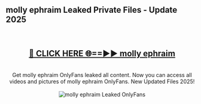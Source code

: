 <h2>molly ephraim Leaked Private Files - Update 2025</h2>
<br>
<div align="center">
<h2><a href="https://cliphot.my.id/molly_ephraim" rel="nofollow">🔴 CLICK HERE 🌐==►► molly ephraim</a></h2>
<br>
Get molly ephraim OnlyFans leaked all content. Now you can access all videos and pictures of molly ephraim OnlyFans. New Updated Files 2025!
<br>
<br>
<a href="https://cliphot.my.id/molly_ephraim" rel="nofollow" data-target="animated-image.originalLink"><img src="https://i.ibb.co.com/WyWwxjT/player-gif2.gif" alt="molly ephraim Leaked OnlyFans" style="max-width: 100%; display: inline-block;" data-target="animated-image.originalImage"></a>
</div>
<br>